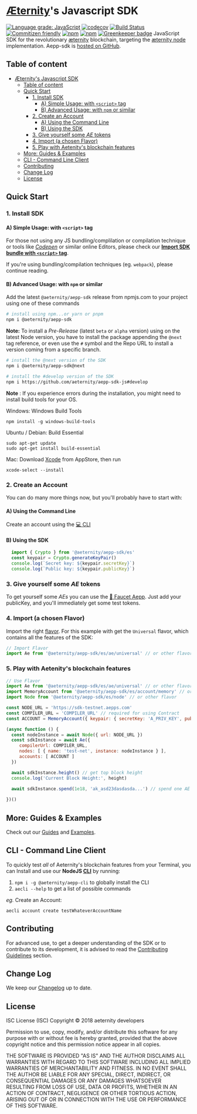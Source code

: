 # [Æternity](https://aeternity.com/)'s Javascript SDK

[![Language grade: JavaScript](https://img.shields.io/lgtm/grade/javascript/g/aeternity/aepp-sdk-js.svg?logo=lgtm&logoWidth=18)](https://lgtm.com/projects/g/aeternity/aepp-sdk-js/context:javascript)
[![codecov](https://codecov.io/gh/aeternity/aepp-sdk-js/branch/develop/graph/badge.svg)](https://codecov.io/gh/aeternity/aepp-sdk-js)
[![Build Status](https://travis-ci.com/aeternity/aepp-sdk-js.svg?branch=develop)](http://travis-ci.com/aeternity/aepp-sdk-js?branch=develop)
[![Commitizen friendly](https://img.shields.io/badge/commitizen-friendly-brightgreen.svg)](http://commitizen.github.io/cz-cli/)
[![npm](https://img.shields.io/npm/v/@aeternity/aepp-sdk.svg)](https://www.npmjs.com/package/@aeternity/aepp-sdk)
[![npm](https://img.shields.io/npm/l/@aeternity/aepp-sdk.svg)](https://www.npmjs.com/package/@aeternity/aepp-sdk) 
[![Greenkeeper badge](https://badges.greenkeeper.io/aeternity/aepp-sdk-js.svg)](https://greenkeeper.io/)
JavaScript SDK for the revolutionary [æternity] blockchain, targeting the
[æternity node] implementation. Aepp-sdk is [hosted on GitHub].

[æternity]: https://aeternity.com/
[æternity node]: https://github.com/aeternity/aeternity
[hosted on GitHub]: https://github.com/aeternity/aepp-sdk-js

[develop branch]: https://github.com/aeternity/aepp-sdk-js/tree/develop

## Table of content
- [Æternity's Javascript SDK](#%C3%86ternitys-Javascript-SDK)
  - [Table of content](#Table-of-content)
  - [Quick Start](#Quick-Start)
    - [1. Install SDK](#1-Install-SDK)
      - [A) Simple Usage: with `<script>` tag](#A-Simple-Usage-with-script-tag)
      - [B) Advanced Usage: with `npm` or similar](#B-Advanced-Usage-with-npm-or-similar)
    - [2. Create an Account](#2-Create-an-Account)
      - [A) Using the Command Line](#A-Using-the-Command-Line)
      - [B) Using the SDK](#B-Using-the-SDK)
    - [3. Give yourself some _AE_ tokens](#3-Give-yourself-some-AE-tokens)
    - [4. Import (a chosen Flavor)](#4-Import-a-chosen-Flavor)
    - [5. Play with Aetenity's blockchain features](#5-Play-with-Aetenitys-blockchain-features)
  - [More: Guides & Examples](#More-Guides--Examples)
  - [CLI - Command Line Client](#CLI---Command-Line-Client)
  - [Contributing](#Contributing)
  - [Change Log](#Change-Log)
  - [License](#License)

## Quick Start

### 1. Install SDK
#### A) Simple Usage: with `<script>` tag
For those not using any JS bundling/complilation or compilation technique or tools like [_Codepen_](https://codepen.io/pen/) or similar online Editors, please check our [**Import SDK bundle with `<script>` tag**](docs/guides/import-script-tag.md).

If you're using bundling/compilation techniques (eg. `webpack`), please continue reading.

#### B) Advanced Usage: with `npm` or similar
Add the latest `@aeternity/aepp-sdk` release from npmjs.com to your project using one of these commands

```bash
# install using npm...or yarn or pnpm
npm i @aeternity/aepp-sdk
```

**Note:** To install a _Pre-Release_ (latest `beta` or `alpha` version) using on the latest Node version, you have to install the package appending the `@next` tag reference, or even use the `#` symbol and the Repo URL to install a version coming from a specific branch.
```bash
# install the @next version of the SDK
npm i @aeternity/aepp-sdk@next

# install the #develop version of the SDK
npm i https://github.com/aeternity/aepp-sdk-js#develop
```

**Note** : If you experience errors during the installation, you might need to install build tools for your OS.

Windows: Windows Build Tools
```
npm install -g windows-build-tools
```
Ubuntu / Debian: Build Essential
```
sudo apt-get update
sudo apt-get install build-essential
```
Mac:
Download [Xcode](https://apps.apple.com/de/app/xcode/id497799835?mt=12) from AppStore, then run
```
xcode-select --install
```

### 2. Create an Account
You can do many more things now, but you'll probably have to start with:

#### A) Using the Command Line
Create an account using the [💻 CLI](#cli---command-line-client)

#### B) Using the SDK

```javascript
  import { Crypto } from '@aeternity/aepp-sdk/es'
  const keypair = Crypto.generateKeyPair()
  console.log(`Secret key: ${keypair.secretKey}`)
  console.log(`Public key: ${keypair.publicKey}`)
```

### 3. Give yourself some _AE_ tokens
To get yourself some _AEs_ you can use the [🚰 Faucet Aepp](https://faucet.aepps.com/). Just add your publicKey, and you'll immediately get some test tokens.


### 4. Import (a chosen Flavor)

Import the right [flavor](docs/README.md#flavors--entry-points). For this example with get the `Universal` flavor, which contains all the features of the SDK:

```js
// Import Flavor
import Ae from '@aeternity/aepp-sdk/es/ae/universal' // or other flavor
```

### 5. Play with Aetenity's blockchain features

```js
// Use Flavor
import Ae from '@aeternity/aepp-sdk/es/ae/universal' // or other flavor
import MemoryAccount from '@aeternity/aepp-sdk/es/account/memory' // or other flavor
import Node from '@aeternity/aepp-sdk/es/node' // or other flavor

const NODE_URL = 'https://sdk-testnet.aepps.com'
const COMPILER_URL = 'COMPILER_URL' // required for using Contract
const ACCOUNT = MemoryAccount({ keypair: { secretKey: 'A_PRIV_KEY', publicKey: 'A_PUB_ADDRESS' } })

(async function () {
  const nodeInstance = await Node({ url: NODE_URL })
  const sdkInstance = await Ae({
     compilerUrl: COMPILER_URL,
     nodes: [ { name: 'test-net', instance: nodeInstance } ],
     accounts: [ ACCOUNT ]
  })

  await sdkInstance.height() // get top block height
  console.log('Current Block Height:', height)
  
  await sdkInstance.spend(1e18, 'ak_asd23dasdasda...') // spend one AE

})()
```

## More: Guides & Examples

Check out our [Guides](docs/README.md) and [Examples](examples/README.md).

## CLI - Command Line Client

To quickly test _all_ of Aeternity's blockchain features from your Terminal, you can Install and use our **NodeJS [CLI](https://github.com/aeternity/aepp-cli-js)** by running:

1. `npm i -g @aeternity/aepp-cli` to globally install the CLI
2. `aecli --help` to get a list of possible commands

_eg._ Create an Account:

`aecli account create testWhateverAccountName`

## Contributing

For advanced use, to get a deeper understanding of the SDK or to contribute to its development, it is advised to read the [Contributing Guidelines](docs/contrib/README.md) section.

## Change Log

We keep our [Changelog](CHANGELOG.md) up to date.

## License

ISC License (ISC)
Copyright © 2018 aeternity developers

Permission to use, copy, modify, and/or distribute this software for any purpose
with or without fee is hereby granted, provided that the above copyright notice
and this permission notice appear in all copies.

THE SOFTWARE IS PROVIDED "AS IS" AND THE AUTHOR DISCLAIMS ALL WARRANTIES WITH
REGARD TO THIS SOFTWARE INCLUDING ALL IMPLIED WARRANTIES OF MERCHANTABILITY AND
FITNESS. IN NO EVENT SHALL THE AUTHOR BE LIABLE FOR ANY SPECIAL, DIRECT,
INDIRECT, OR CONSEQUENTIAL DAMAGES OR ANY DAMAGES WHATSOEVER RESULTING FROM LOSS
OF USE, DATA OR PROFITS, WHETHER IN AN ACTION OF CONTRACT, NEGLIGENCE OR OTHER
TORTIOUS ACTION, ARISING OUT OF OR IN CONNECTION WITH THE USE OR PERFORMANCE OF
THIS SOFTWARE.
